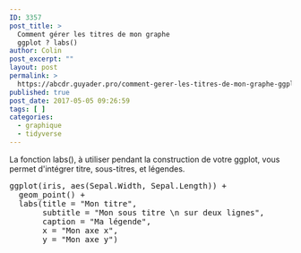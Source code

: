 ```yaml
---
ID: 3357
post_title: >
  Comment gérer les titres de mon graphe
  ggplot ? labs()
author: Colin
post_excerpt: ""
layout: post
permalink: >
  https://abcdr.guyader.pro/comment-gerer-les-titres-de-mon-graphe-ggplot-labs/
published: true
post_date: 2017-05-05 09:26:59
tags: [ ]
categories:
  - graphique
  - tidyverse
---
```

La fonction labs(), à utiliser pendant la construction de votre ggplot, vous permet d'intégrer titre, sous-titres, et légendes. 

<pre lang="rsplus">ggplot(iris, aes(Sepal.Width, Sepal.Length)) +
  geom_point() + 
  labs(title = "Mon titre", 
       subtitle = "Mon sous titre \n sur deux lignes", 
       caption = "Ma légende", 
       x = "Mon axe x",
       y = "Mon axe y")</pre>